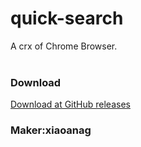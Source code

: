 <h1>quick-search</h1>
 A crx of Chrome Browser.</br></br>
<h3>Download</h3>
<a href="https://github.com/matthewlu070111/quick-search/releases" target="_blank">Download at GitHub releases</a></br>
<h3>Maker:xiaoanag</h3>
